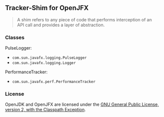 ## Tracker-Shim for OpenJFX

>A shim refers to any piece of code that performs interception of an API call and provides a layer of abstraction.


### Classes

PulseLogger:

- `com.sun.javafx.logging.PulseLogger`
- `com.sun.javafx.logging.Logger`

PerformanceTracker:

- `com.sun.javafx.perf.PerformanceTracker`


### License

OpenJDK and OpenJFX are licensed under the [GNU General Public License, version 2, with the
Classpath Exception][GPL2+CE].

[GPL2+CE]: http://openjdk.java.net/legal/gplv2+ce.html
